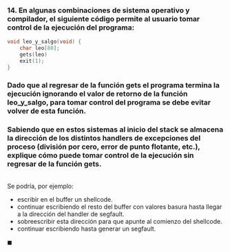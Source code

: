 ### 14. En algunas combinaciones de sistema operativo y compilador, el siguiente código permite al usuario tomar control de la ejecución del programa:

```C
void leo_y_salgo(void) {
    char leo[80];
    gets(leo)
    exit(1);
}
```

### Dado que al regresar de la función gets el programa termina la ejecución ignorando el valor de retorno de la función leo_y_salgo, para tomar control del programa se debe evitar volver de esta función.

### Sabiendo que en estos sistemas al inicio del stack se almacena la dirección de los distintos handlers de excepciones del proceso (división por cero, error de punto flotante, etc.), explique cómo puede tomar control de la ejecución sin regresar de la función gets.

\
Se podría, por ejemplo:

- escribir en el buffer un shellcode.
- continuar escribiendo el resto del buffer con valores basura hasta llegar a la dirección del handler de segfault.
- sobreescribir esta dirección para que apunte al comienzo del shellcode.
- continuar escribiendo hasta generar un segfault.

$\blacksquare$
